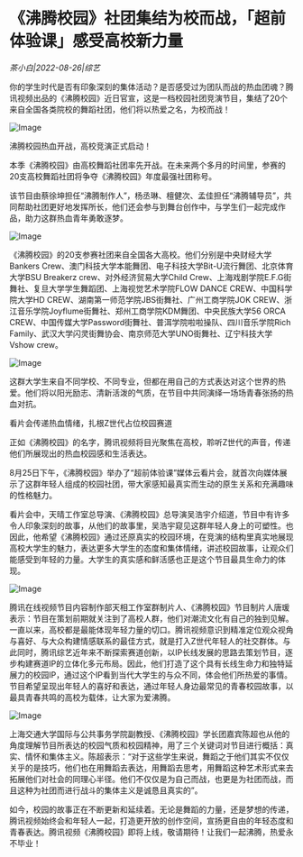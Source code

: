 # 《沸腾校园》社团集结为校而战，「超前体验课」感受高校新力量

*茶小白|2022-08-26|综艺*

你的学生时代是否有印象深刻的集体活动？是否感受过为团队而战的热血团魂？腾讯视频出品的《沸腾校园》近日官宣，这是一档校园社团竞演节目，集结了20个来自全国各类院校的舞蹈社团，他们将以热爱之名，为校而战！

![Image](http://static.ylzbl.com/uploads/ueditor/php/upload/image/20220826/1661490530933938.png)

沸腾校园热血开战，高校竞演正式启动！

本季《沸腾校园》由高校舞蹈社团率先开战。在未来两个多月的时间里，参赛的20支高校舞蹈社团将争夺《沸腾校园》年度最强社团称号。

该节目由蔡徐坤担任“沸腾制作人”，杨丞琳、檀健次、孟佳担任“沸腾辅导员”，共同帮助社团更好地发挥所长，他们还会参与到舞台创作中，与学生们一起完成作品，助力这群热血青年勇敢逐梦。

![Image](http://static.ylzbl.com/uploads/ueditor/php/upload/image/20220826/1661490581945664.png)

《沸腾校园》的20支参赛社团来自全国各大高校。他们分别是中央财经大学Bankers Crew、澳门科技大学本能舞团、电子科技大学Bit-U流行舞团、北京体育大学BSU Breakerz crew、对外经济贸易大学Child Crew、上海戏剧学院E.F.G街舞社、复旦大学学生舞蹈团、上海视觉艺术学院FLOW DANCE CREW、中国科学院大学HD CREW、湖南第一师范学院JBS街舞社、广州工商学院JOK CREW、浙江音乐学院Joyflume街舞社、郑州工商学院KDM舞团、中央民族大学56 ORCA CREW、中国传媒大学Password街舞社、普洱学院啦啦操队、四川音乐学院Rich Family、武汉大学闪灵街舞协会、南京师范大学UNO街舞社、辽宁科技大学Vshow crew。

![Image](http://static.ylzbl.com/uploads/ueditor/php/upload/image/20220826/1661490608406025.png)

这群大学生来自不同学校、不同专业，但都在用自己的方式表达对这个世界的热爱。他们将以阳光励志、清新活泼的气质，在节目中共同演绎一场场青春张扬的热血对抗。

看片会传递热血情绪，扎根Z世代占位校园赛道

正如《沸腾校园》的名字，腾讯视频将目光聚焦在高校，聆听Z世代的声音，传递他们所展现出的热血校园感和生活表达。

8月25日下午，《沸腾校园》举办了“超前体验课”媒体云看片会，就首次向媒体展示了这群年轻人组成的校园社团，带大家感知最真实而生动的原生关系和充满趣味的性格魅力。

看片会中，天晴工作室总导演、《沸腾校园》总导演吴浩宇介绍道，节目中有许多令人印象深刻的故事，从他们的故事里，吴浩宇窥见这群年轻人身上的可塑性。也因此，他希望《沸腾校园》通过还原真实的校园环境，在竞演的结构里真实地展现高校大学生的魅力，表达更多大学生的态度和集体情绪，讲述校园故事，让观众们能感受到年轻的力量。大学生的真实感和鲜活感也正是这个节目最具生命力的体现。

![Image](http://static.ylzbl.com/uploads/ueditor/php/upload/image/20220826/1661490990523331.png)

腾讯在线视频节目内容制作部天相工作室群制片人、《沸腾校园》节目制片人唐瑗表示：节目在策划前期就关注到了高校人群，他们对潮流文化有自己的独到见解。一直以来，高校都是最能体现年轻力量的切口。腾讯视频意识到精准定位观众视角与喜好、与大众构建情感联系的最佳方式，就是打入Z世代年轻人的社交群体。与此同时，腾讯综艺近年来不断探索赛道创新，以IP长线发展的思路去策划节目，逐步构建赛道IP的立体化多元布局。因此，他们打造了这个具有长线生命力和独特延展力的校园IP，通过这个IP看到当代大学生的与众不同，体会他们所热爱的事情。节目希望呈现出年轻人的喜好和表达，通过年轻人身边最常见的青春校园故事，以最具青春共鸣的高校为载体，让大家为爱沸腾。

![Image](http://static.ylzbl.com/uploads/ueditor/php/upload/image/20220826/1661490681758189.png)

上海交通大学国际与公共事务学院副教授、《沸腾校园》学长团嘉宾陈超也从他的角度理解节目所表达的校园气质和校园精神，用了三个关键词对节目进行概括：真实、情怀和集体主义。陈超表示：“对于这些学生来说，舞蹈之于他们其实不仅仅关乎的是技巧，他们也在用舞蹈去表达，用舞蹈去思考，用舞蹈这种艺术形式来去拓展他们对社会的同理心半径。他们不仅仅是为自己而战，也更是为社团而战，而且这种为社团而进行战斗的集体主义是诚恳且真实的”。

如今，校园的故事正在不断更新和延续着。无论是舞蹈的力量，还是梦想的传递，腾讯视频始终会和年轻人一起，打造更开放的创作空间，宣扬更自由的年轻态度和青春表达。腾讯视频《沸腾校园》即将上线，敬请期待！让我们一起沸腾，热爱永不毕业！

